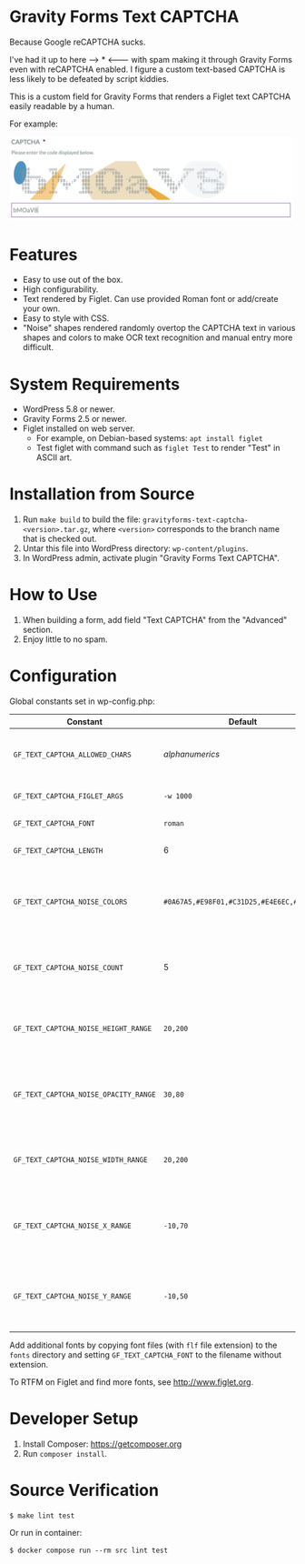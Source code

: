 # Gravity Forms Text CAPTCHA
Because Google reCAPTCHA sucks.

I've had it up to here --> * <--- with spam making it through Gravity Forms
even with reCAPTCHA enabled.  I figure a custom text-based CAPTCHA is less
likely to be defeated by script kiddies.

This is a custom field for Gravity Forms that renders a Figlet text CAPTCHA
easily readable by a human.

For example:

<img src="https://github.com/spoulson/gravityforms-text-captcha/raw/d3aab0b03a0c1f0ec06eee1ec8b4765a415dd37b/CAPTCHA%20example.png" width="500" alt="CAPTCHA example" />

# Features
* Easy to use out of the box.
* High configurability.
* Text rendered by Figlet.  Can use provided Roman font or add/create your own.
* Easy to style with CSS.
* "Noise" shapes rendered randomly overtop the CAPTCHA text in various shapes
  and colors to make OCR text recognition and manual entry more difficult.

# System Requirements
* WordPress 5.8 or newer.
* Gravity Forms 2.5 or newer.
* Figlet installed on web server.
   * For example, on Debian-based systems: `apt install figlet`
   * Test figlet with command such as `figlet Test` to render "Test" in ASCII art.

# Installation from Source
1. Run `make build` to build the file:
   `gravityforms-text-captcha-<version>.tar.gz`, where `<version>` corresponds
   to the branch name that is checked out.
2. Untar this file into WordPress directory: `wp-content/plugins`.
3. In WordPress admin, activate plugin "Gravity Forms Text CAPTCHA".

# How to Use
1. When building a form, add field "Text CAPTCHA" from the "Advanced" section.
2. Enjoy little to no spam.

# Configuration
Global constants set in wp-config.php:

Constant                        | Default         | Description
------------------------------- | --------------- | --------------------------------------
`GF_TEXT_CAPTCHA_ALLOWED_CHARS` | *alphanumerics* | Allowed characters for CAPTCHA string.
`GF_TEXT_CAPTCHA_FIGLET_ARGS`   | `-w 1000`       | Additional arguments to Figlet.
`GF_TEXT_CAPTCHA_FONT`          | `roman`         | Figlet font name.
`GF_TEXT_CAPTCHA_LENGTH`        | 6               | CAPTCHA character length.
`GF_TEXT_CAPTCHA_NOISE_COLORS`  | `#0A67A5,#E98F01,#C31D25,#E4E6EC,#E1C591` | Noise color scheme containing 1 or more colors, comma separated.
`GF_TEXT_CAPTCHA_NOISE_COUNT`   | 5               | Number of noisy shapes rendered on the CAPTCHA.
`GF_TEXT_CAPTCHA_NOISE_HEIGHT_RANGE` | `20,200`   | Inclusive range of noise height in px, comma separated.
`GF_TEXT_CAPTCHA_NOISE_OPACITY_RANGE` | `30,80`   | Inclusive range of noise opacity in percent, comma separated.
`GF_TEXT_CAPTCHA_NOISE_WIDTH_RANGE` | `20,200`    | Inclusive range of noise width in px, comma separated.
`GF_TEXT_CAPTCHA_NOISE_X_RANGE` | `-10,70`        | Inclusive range of noise X offset in percent, comma separated.
`GF_TEXT_CAPTCHA_NOISE_Y_RANGE` | `-10,50`        | Inclusive range of noise Y offset in percent, comma separated.

Add additional fonts by copying font files (with `flf` file extension) to the
`fonts` directory and setting `GF_TEXT_CAPTCHA_FONT` to the filename without
extension.

To RTFM on Figlet and find more fonts, see http://www.figlet.org.

# Developer Setup
1. Install Composer: https://getcomposer.org
2. Run `composer install`.

# Source Verification
```
$ make lint test
```

Or run in container:
```
$ docker compose run --rm src lint test
```
